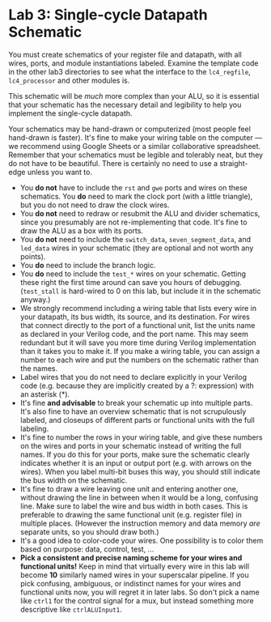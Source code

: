 # Lab 3: Single-cycle Datapath Schematic

You must create schematics of your register file and datapath, with all wires, ports, and module instantiations labeled. Examine the template code in the other lab3 directories to see what the interface to the `lc4_regfile`, `lc4_processor` and other modules is.

This schematic will be *much* more complex than your ALU, so it is essential that your schematic has the necessary detail and legibility to help you implement the single-cycle datapath.

Your schematics may be hand-drawn or computerized (most people feel hand-drawn is faster). It's fine to make your wiring table on the computer — we recommend using Google Sheets or a similar collaborative spreadsheet. Remember that your schematics must be legible and tolerably neat, but they do not have to be beautiful. There is certainly no need to use a straight-edge unless you want to.

+ You **do not** have to include the `rst` and `gwe` ports and wires on these schematics. You **do** need to mark the clock port (with a little triangle), but you do not need to draw the clock wires.
+ You **do not** need to redraw or resubmit the ALU and divider schematics, since you presumably are not re-implementing that code. It's fine to draw the ALU as a box with its ports.
+ You **do not** need to include the `switch_data`, `seven_segment_data`, and `led_data` wires in your schematic (they are optional and not worth any points).
+ You **do** need to include the branch logic.
+ You **do** need to include the `test_*` wires on your schematic. Getting these right the first time around can save you hours of debugging. (`test_stall` is hard-wired to 0 on this lab, but include it in the schematic anyway.)
+ We strongly recommend including a wiring table that lists every wire in your datapath, its bus width, its source, and its destination. For wires that connect directly to the port of a functional unit, list the units name as declared in your Verilog code, and the port name. This may seem redundant but it will save you more time during Verilog implementation than it takes you to make it. If you make a wiring table, you can assign a number to each wire and put the numbers on the schematic rather than the names.
+ Label wires that you do not need to declare explicitly in your Verilog code (e.g. because they are implicitly created by a ?: expression) with an asterisk (*).
+ It's fine **and advisable** to break your schematic up into multiple parts. It's also fine to have an overview schematic that is not scrupulously labeled, and closeups of different parts or functional units with the full labeling.
+ It's fine to number the rows in your wiring table, and give these numbers on the wires and ports in your schematic instead of writing the full names. If you do this for your ports, make sure the schematic clearly indicates whether it is an input or output port (e.g. with arrows on the wires). When you label multi-bit buses this way, you should still indicate the bus width on the schematic.
+ It's fine to draw a wire leaving one unit and entering another one, without drawing the line in between when it would be a long, confusing line. Make sure to label the wire and bus width in both cases. This is preferable to drawing the same functional unit (e.g. register file) in multiple places. (However the instruction memory and data memory *are* separate units, so you should draw both.)
+ It's a good idea to color-code your wires. One possibility is to color them based on purpose: data, control, test, ...
+ **Pick a consistent and precise naming scheme for your wires and functional units!** Keep in mind that virtually every wire in this lab will become **10** similarly named wires in your superscalar pipeline. If you pick confusing, ambiguous, or indistinct names for your wires and functional units now, you will regret it in later labs. So don't pick a name like `ctrl1` for the control signal for a mux, but instead something more descriptive like `ctrlALUInput1`.